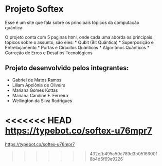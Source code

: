 # Projeto Softex

Esse é um site que fala sobre os principais tópicos da computação quântica.

O projeto conta com 5 paginas html, onde cada uma aborda os principais tópicos sobre o assunto, são eles:
    * Qubit (Bit Quântica)
    * Superposição e Entrelaçamento
    * Portas e Circuitos Quânticos
    * Algoritmos Quânticos
    * Correção de Erros e Desafios Tecnológicos

## Projeto desenvolvido pelos integrantes: 

- Gabriel de Matos Ramos
- Liliam Apolônia de Oliveira
- Mariana Gomes Kottas
- Mariana Caroline F. Ferreira
- Wellington da Silva Rodrigues

<<<<<<< HEAD
https://typebot.co/softex-u76mpr7
=======

https://typebot.co/softex-u76mpr7
>>>>>>> 432efb495a59d789d3b051660018b4d6f69e9226
